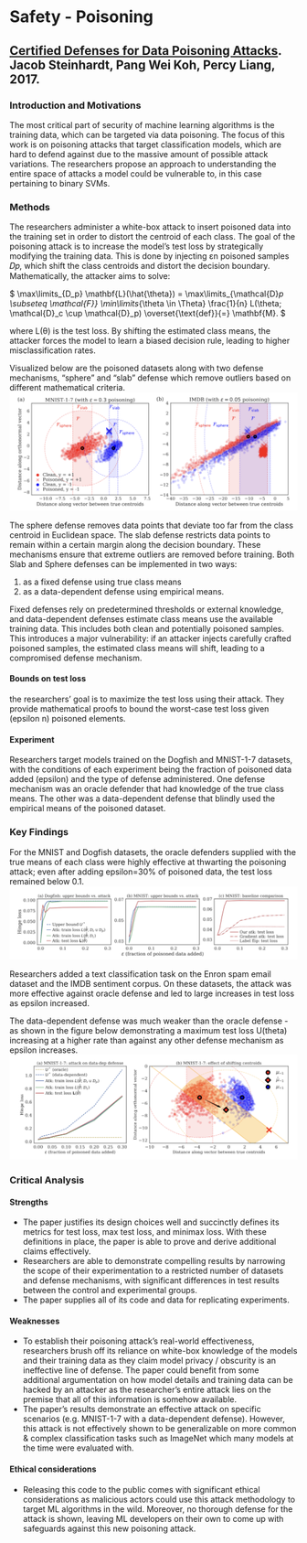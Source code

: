 # Safety - Poisoning

## [Certified Defenses for Data Poisoning Attacks](https://arxiv.org/abs/1706.03691). Jacob Steinhardt, Pang Wei Koh, Percy Liang, 2017.

### Introduction and Motivations

The most critical part of security of machine learning algorithms is the training data, which can be targeted via data poisoning. The focus of this work is on poisoning attacks that target classification models, which are hard to defend against due to the massive amount of possible attack variations. The researchers propose an approach to understanding the entire space of attacks a model could be vulnerable to, in this case pertaining to binary SVMs.

### Methods

The researchers administer a white-box attack to insert poisoned data into the training set in order to distort the centroid of each class. 
The goal of the poisoning attack is to increase the model’s test loss by strategically modifying the training data. This is done by injecting εn poisoned samples 𝐷𝑝, which shift the class centroids and distort the decision boundary. Mathematically, the attacker aims to solve:

$
\max\limits_{D_p} \mathbf{L}(\hat{\theta}) =
\max\limits_{\mathcal{D}_p \subseteq \mathcal{F}} \min\limits_{\theta \in \Theta} \frac{1}{n} L(\theta; \mathcal{D}_c \cup \mathcal{D}_p) \overset{\text{def}}{=} \mathbf{M}.
$

where L(θ) is the test loss. By shifting the estimated class means, the attacker forces the model to learn a biased decision rule, leading to higher misclassification rates.

Visualized below are the poisoned datasets along with two defense mechanisms, “sphere” and “slab” defense which remove outliers based on different mathematical criteria. ![image](images/mar17/certified_fig1.png)

The sphere defense removes data points that deviate too far from the class centroid in Euclidean space. The slab defense restricts data points to remain within a certain margin along the decision boundary. These mechanisms ensure that extreme outliers are removed before training.
Both Slab and Sphere defenses can be implemented in two ways: 
1) as a fixed defense using true class means 
2) as a data-dependent defense using empirical means. 

Fixed defenses rely on predetermined thresholds or external knowledge, and data-dependent defenses estimate class means use the available training data. This includes both clean and potentially poisoned samples. This introduces a major vulnerability: if an attacker injects carefully crafted poisoned samples, the estimated class means will shift, leading to a compromised defense mechanism.


#### Bounds on test loss
the researchers’ goal is to maximize the test loss using their attack. They provide mathematical proofs to bound the worst-case test loss given (epsilon n) poisoned elements. 

#### Experiment
Researchers target models trained on the Dogfish and MNIST-1-7 datasets, with the conditions of each experiment being the fraction of poisoned data added (epsilon) and the type of defense administered. One defense mechanism was an oracle defender that had knowledge of the true class means. The other was a data-dependent defense that blindly used the empirical means of the poisoned dataset.

### Key Findings
For the MNIST and Dogfish datasets, the oracle defenders supplied with the true means of each class were highly effective at thwarting the poisoning attack; even after adding epsilon=30% of poisoned data, the test loss remained below 0.1. 
![image](images/mar17/certified_fig2.png)

Researchers added a text classification task on the Enron spam email dataset and the IMDB sentiment corpus. On these datasets, the attack was more effective against oracle defense and led to large increases in test loss as epsilon increased.

The data-dependent defense was much weaker than the oracle defense - as shown in the figure below demonstrating a maximum test loss U(theta) increasing at a higher rate than against any other defense mechanism as epsilon increases.
![image](images/mar17/certified_fig4.png)

### Critical Analysis
#### Strengths
- The paper justifies its design choices well and succinctly defines its metrics for test loss, max test loss, and minimax loss. With these definitions in place, the paper is able to prove and derive additional claims effectively.
- Researchers are able to demonstrate compelling results by narrowing the scope of their experimentation to a restricted number of datasets and defense mechanisms, with significant differences in test results between the control and experimental groups.
- The paper supplies all of its code and data for replicating experiments.

#### Weaknesses
- To establish their poisoning attack’s real-world effectiveness, researchers brush off its reliance on white-box knowledge of the models and their training data as they claim model privacy / obscurity is an ineffective line of defense. The paper could benefit from some additional argumentation on how model details and training data can be hacked by an attacker as the researcher’s entire attack lies on the premise that all of this information is somehow available.
- The paper’s results demonstrate an effective attack on specific scenarios (e.g. MNIST-1-7 with a data-dependent defense). However, this attack is not effectively shown to be generalizable on more common & complex classification tasks such as ImageNet which many models at the time were evaluated with.

#### Ethical considerations
- Releasing this code to the public comes with significant ethical considerations as malicious actors could use this attack methodology to target ML algorithms in the wild. Moreover, no thorough defense for the attack is shown, leaving ML developers on their own to come up with safeguards against this new poisoning attack.
